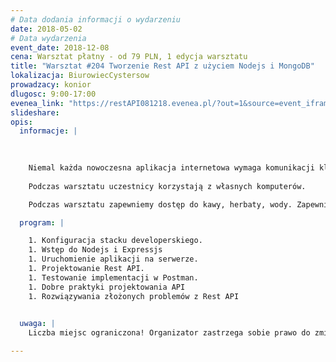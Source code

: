 ```yaml
---
# Data dodania informacji o wydarzeniu
date: 2018-05-02
# Data wydarzenia
event_date: 2018-12-08
cena: Warsztat płatny - od 79 PLN, 1 edycja warsztatu
title: "Warsztat #204 Tworzenie Rest API z użyciem Nodejs i MongoDB"
lokalizacja: BiurowiecCystersow
prowadzacy: konior
dlugosc: 9:00-17:00
evenea_link: "https://restAPI081218.evenea.pl/?out=1&source=event_iframe"
slideshare:
opis:
  informacje: |
    
 

    Niemal każda nowoczesna aplikacja internetowa wymaga komunikacji klient serwer (frontend backend). Problem jest tak stary, że powstało wiele rozwiązań, wśród jednych z najpopularniejszych jest tworzenie API Rest. Niestety tworzenie dobrze zaprojektowanego API wymaga wiele wysiłku i doświadczenia. Na tym warsztacie poznasz jak sobie radzić z większością problemów. Wspólnie zaimplementujemy nie tylko trywialne API, ale również te bardzo złożone. Na warsztacie wymagana jest podstawowa znajomość języka Javascript oraz obsługa komputera. Z dokumentacją szkoleniową prawdopodobnie już nigdy nie będziesz miał problemów z tworzeniem dobrego Rest API.  
    
    Podczas warsztatu uczestnicy korzystają z własnych komputerów.

    Podczas warsztatu zapewniemy dostęp do kawy, herbaty, wody. Zapewniamy lunch w formie pizzy.

  program: |

    1. Konfiguracja stacku developerskiego.
    1. Wstęp do Nodejs i Expressjs
    1. Uruchomienie aplikacji na serwerze.
    1. Projektowanie Rest API.
    1. Testowanie implementacji w Postman.
    1. Dobre praktyki projektowania API
    1. Rozwiązywania złożonych problemów z Rest API

  
  uwaga: |
    Liczba miejsc ograniczona! Organizator zastrzega sobie prawo do zmiany lokalizacji wydarzenia oraz jego odwołania w przypadku niezgłoszenia się minimalnej liczby uczestników.

---
```

